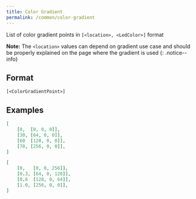 ```yaml
---
title: Color Gradient
permalink: /common/color-gradient
---
```


List of color gradient points in `[<location>, <LedColor>]` format

**Note:** The `<location>` values can depend on gradient use case and should be properly explained on the page where the gradient is used
{: .notice--info}

## Format
~~~
[<ColorGradientPoint>]
~~~

## Examples

~~~ json
[
    [0,  [0, 0, 0]],
    [30, [64, 0, 0]],
    [60  [128, 0, 0]],
    [70, [256, 0, 0]],
]
~~~
~~~ json
[
    [0,   [0, 0, 256]],
    [0.3, [64, 0, 128]],
    [0.6  [128, 0, 64]],
    [1.0, [256, 0, 0]],
]
~~~